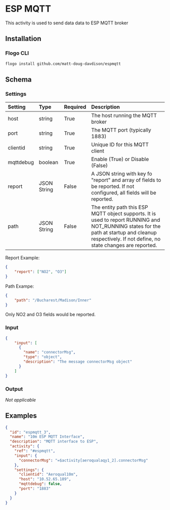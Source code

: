 # ESP MQTT
This activity is used to send data data to ESP MQTT broker

## Installation
### Flogo CLI
```bash
flogo install github.com/matt-doug-davdison/espmqtt
```

## Schema

### Settings

| Setting     | Type   | Required  | Description |
|:------------|:-------|:----------|:------------|
| host  | string      | True | The host running the MQTT broker|
| port | string | True | The MQTT port (typically 1883)|
| clientid | string | True | Unique ID for this MQTT client|
| mqttdebug | boolean | True | Enable (True) or Disable (False) |
| report | JSON String | False | A JSON string with key fo "report" and array of fields to be reported. If not configured, all fields will be reported. |
| path | JSON String| False | The entity path this ESP MQTT object supports. It is used to report RUNNING and NOT_RUNNING states for the path at startup and cleanup respectively. If not define, no state changes are reported.

Report Example:
```json
{
    "report": ["NO2", "O3"]
}
```
Path Exampe:
```json
{
    "path": "/Bucharest/Madison/Inner"
}
```

Only NO2 and O3 fields would be reported.

### Input
```json
{
    "input": [
      {
        "name": "connectorMsg",
        "type": "object",
        "description": "The message connectorMsg object"
      }
    ]
}
```
### Output

*Not applicable*

## Examples
```json
{
  "id": "espmqtt_3",
  "name": "10m ESP MQTT Interface",
  "description": "MQTT interface to ESP",
  "activity": {
    "ref": "#espmqtt",
    "input": {
      "connectorMsg": "=$activity[aeroqualaqy1_2].connectorMsg"
    },
    "settings": {
      "clientid": "Aeroqual10m",
      "host": "10.52.65.189",
      "mqttdebug": false,
      "port": "1883"
    }
  }
}
```

